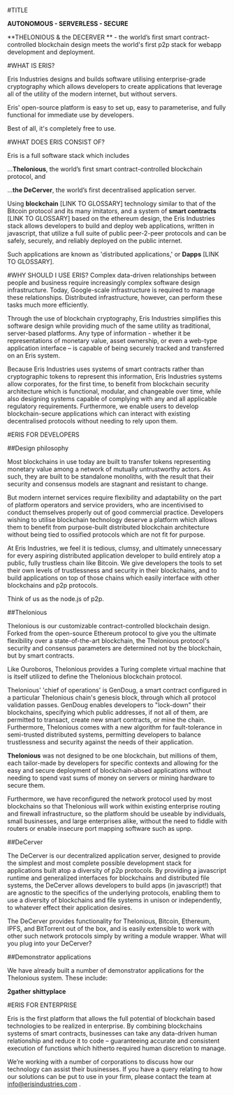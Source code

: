 #TITLE

**AUTONOMOUS - SERVERLESS - SECURE**

**THELONIOUS & the DECERVER ** - the world’s first smart contract-controlled blockchain design meets the world's first p2p stack for webapp development and deployment.

#WHAT IS ERIS?

Eris Industries designs and builds software utilising enterprise-grade cryptography which allows developers to create applications that leverage all of the utility of the modern internet, but without servers. 

Eris' open-source platform is easy to set up, easy to parameterise, and fully functional for immediate use by developers. 

Best of all, it's completely free to use.

#WHAT DOES ERIS CONSIST OF?

Eris is a full software stack which includes

...**Thelonious**, the world’s first smart contract-controlled blockchain protocol, and 

...**the DeCerver**, the world’s first decentralised application server. 

Using **blockchain** [LINK TO GLOSSARY] technology similar to that of the Bitcoin protocol and its many imitators, and a system of **smart contracts** [LINK TO GLOSSARY] based on the ethereum design, the Eris Industries stack allows developers to build and deploy web applications, written in javascript, that utilize a full suite of public peer-2-peer protocols and can be safely, securely, and reliably deployed on the public internet. 

Such applications are known as 'distributed applications,' or **Dapps** [LINK TO GLOSSARY].

#WHY SHOULD I USE ERIS?
Complex data-driven relationships between people and business require increasingly complex software design infrastructure. Today, Google-scale infrastructure is required to manage these relationships. Distributed infrastructure, however, can perform these tasks much more efficiently. 

Through the use of blockchain cryptography, Eris Industries simplifies this software design while providing much of the same utility as traditional, server-based platforms. Any type of information - whether it be representations of monetary value, asset ownership, or even a web-type application interface – is capable of being securely tracked and transferred on an Eris system. 

Because Eris Industries uses systems of smart contracts rather than cryptographic tokens to represent this information, Eris Industries systems allow corporates, for the first time, to benefit from blockchain security architecture which is functional, modular, and changeable over time, while also designing systems capable of complying with any and all applicable regulatory requirements. Furthermore, we enable users to develop blockchain-secure applications which can interact with existing decentralised protocols without needing to rely upon them.

#ERIS FOR DEVELOPERS

##Design philosophy

Most blockchains in use today are built to transfer tokens representing monetary value among a network of mutually untrustworthy actors. As such, they are built to be standalone monoliths, with the result that their security and consensus models are stagnant and resistant to change. 

But modern internet services require flexibility and adaptability on the part of platform operators and service providers, who are incentivised to conduct themselves properly out of good commercial practice. Developers wishing to utilise blockchain technology deserve a platform which allows them to benefit from purpose-built distributed blockchain architecture without being tied to ossified protocols which are not fit for purpose. 

At Eris Industries, we feel it is tedious, clumsy, and ultimately unnecessary for every aspiring distributed application developer to build entirely atop a public, fully trustless chain like Bitcoin. We give developers the tools to set their own levels of trustlessness and security in their blockchains, and to build applications on top of those chains which easily interface with other blockchains and p2p protocols. 

Think of us as the node.js of p2p.

##Thelonious

Thelonious is our customizable contract-controlled blockchain design. Forked from the open-source Ethereum protocol to give you the ultimate flexibility over a state-of-the-art blockchain, the Thelonious protocol's security and consensus parameters are determined not by the blockchain, but by smart contracts. 

Like Ouroboros, Thelonious provides a Turing complete virtual machine that is itself utilized to define the Thelonious blockchain protocol. 

Thelonious' 'chief of operations' is GenDoug, a smart contract configured in a particular Thelonious chain's genesis block, through which all protocol validation passes. GenDoug enables developers to "lock-down" their blockchains, specifying which public addresses, if not all of them, are permitted to transact, create new smart contracts, or mine the chain. Furthermore, Thelonious comes with a new algorithm for fault-tolerance in semi-trusted distributed systems, permitting developers to balance trustlessness and security against the needs of their application.

**Thelonious** was not designed to be one blockchain, but millions of them, each tailor-made by developers for specific contexts and allowing for the easy and secure deployment of blockchain-absed applications without needing to spend vast sums of money on servers or mining hardware to secure them. 

Furthermore, we have reconfigured the network protocol used by most blockchains so that Thelonious will work within existing enterprise routing and firewall infrastructure, so the platform should be useable by individuals, small businesses, and large enterprises alike, without the need to fiddle with routers or enable insecure port mapping software such as upnp.

##DeCerver

The DeCerver is our decentralized application server, designed to provide the simplest and most complete possible development stack for applications built atop a diversity of p2p protocols. By providing a javascript runtime and generalized interfaces for blockchains and distributed file systems, the DeCerver allows developers to build apps (in javascript!) that are agnostic to the specifics of the underlying protocols, enabling them to use a diversity of blockchains and file systems in unison or independently, to whatever effect their application desires.

The DeCerver provides functionality for Thelonious, Bitcoin, Ethereum, IPFS, and BitTorrent out of the box, and is easily extensible to work with other such network protocols simply by writing a module wrapper. What will you plug into your DeCerver?

##Demonstrator applications

We have already built a number of demonstrator applications for the Thelonious system. These include:

**2gather**
**shittyplace**

#ERIS FOR ENTERPRISE

Eris is the first platform that allows the full potential of blockchain based technologies to be realized in enterprise. By combining blockchains systems of smart contracts, businesses can take any data-driven human relationship and reduce it to code – guaranteeing accurate and consistent execution of functions which hitherto required human discretion to manage. 

We’re working with a number of corporations to discuss how our technology can assist their businesses. If you have a query relating to how our solutions can be put to use in your firm, please contact the team at info@erisindustries.com . 

